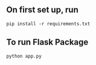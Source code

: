 ## On first set up, run 
```pip install -r requirements.txt```

## To run Flask Package
```python app.py```

